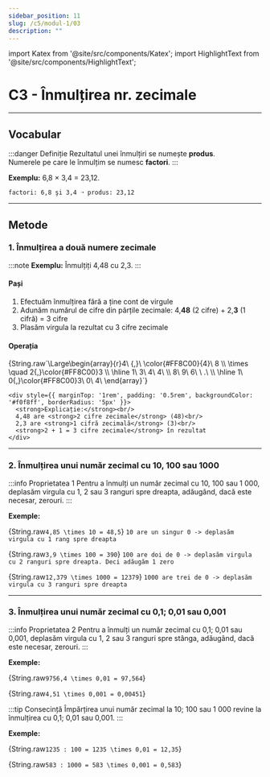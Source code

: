 ```yaml
---
sidebar_position: 11
slug: /c5/modul-1/03
description: ""
---
```


import Katex from '@site/src/components/Katex';
import HighlightText from '@site/src/components/HighlightText';

# C3 - Înmulțirea nr. zecimale

---

## Vocabular

:::danger Definiție
Rezultatul unei înmulțiri se numește **<HighlightText color="purple">produs</HighlightText>**.  
Numerele pe care le înmulțim se numesc **<HighlightText color="blue">factori</HighlightText>**.
:::

**Exemplu:** 6,8 × 3,4 = 23,12.

```
factori: 6,8 şi 3,4 ➝ produs: 23,12
```

---

## Metode

### 1. Înmulțirea a două numere zecimale

:::note
**Exemplu:** Înmulțiți 4,48 cu 2,3.
:::

<div style={{ display: 'flex', gap: '2rem', alignItems: 'flex-start' }}>
  <div style={{ flex: 1 }}>
    <h4>Pași</h4>
    <ol>
      <li>Efectuăm înmulțirea fără a ține cont de virgule</li>
      <li>Adunăm numărul de cifre din părțile zecimale: 4,<strong>48</strong> (2 cifre) + 2,<strong>3</strong> (1 cifră) = 3 cifre</li>
      <li>Plasăm virgula la rezultat cu 3 cifre zecimale</li>
    </ol>
  </div>

  <div style={{ flex: 1 }}>
    <h4>Operația</h4>
    <Katex>{String.raw`\Large\begin{array}{r}4\ {,}\ \color{#FF8C00}{4}\ 8 \\ \times \quad 2{,}\color{#FF8C00}3 \\ \hline 1\ 3\ 4\ 4\  \\ 8\ 9\ 6\ \  .\ \\ \hline 1\ 0{,}\color{#FF8C00}3\ 0\ 4\ \end{array}`}</Katex>

    <div style={{ marginTop: '1rem', padding: '0.5rem', backgroundColor: '#f0f8ff', borderRadius: '5px' }}>
      <strong>Explicație:</strong><br/>
      4,48 are <strong>2 cifre zecimale</strong> (48)<br/>
      2,3 are <strong>1 cifră zecimală</strong> (3)<br/>
      <strong>2 + 1 = 3 cifre zecimale</strong> în rezultat
    </div>
  </div>
</div>

---

### 2. Înmulțirea unui număr zecimal cu 10, 100 sau 1000

:::info Proprietatea 1
Pentru a înmulți un număr zecimal cu 10, 100 sau 1 000, deplasăm virgula cu 1, 2 sau 3 ranguri spre dreapta, adăugând, dacă este necesar, zerouri.
:::

**Exemple:**

<Katex>{String.raw`4,85 \times 10 = 48,5`}</Katex>
`10 are un singur 0 -> deplasăm virgula cu 1 rang spre dreapta`

<Katex>{String.raw`3,9 \times 100 = 390`}</Katex>
`100 are doi de 0 -> deplasăm virgula cu 2 ranguri spre dreapta. Deci adăugăm 1 zero`

<Katex>{String.raw`12,379 \times 1000 = 12379`}</Katex>
`1000 are trei de 0 -> deplasăm virgula cu 3 ranguri spre dreapta`

---

### 3. Înmulțirea unui număr zecimal cu 0,1; 0,01 sau 0,001

:::info Proprietatea 2
Pentru a înmulți un număr zecimal cu 0,1; 0,01 sau 0,001, deplasăm virgula cu 1, 2 sau 3 ranguri spre stânga, adăugând, dacă este necesar, zerouri.
:::

**Exemple:**

<Katex>{String.raw`9756,4 \times 0,01 = 97,564`}</Katex>

<Katex>{String.raw`4,51 \times 0,001 = 0,00451`}</Katex>

:::tip Consecință
Împărțirea unui număr zecimal la 10; 100 sau 1 000 revine la înmulțirea cu 0,1; 0,01 sau 0,001.
:::

**Exemple:**

<Katex>{String.raw`1235 : 100 = 1235 \times 0,01 = 12,35`}</Katex>

<Katex>{String.raw`583 : 1000 = 583 \times 0,001 = 0,583`}</Katex>
